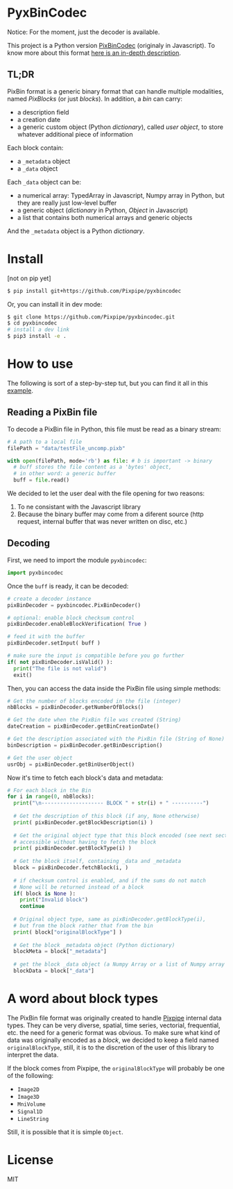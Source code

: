 # PyxBinCodec
Notice: For the moment, just the decoder is available.  

This project is a Python version [PixBinCodec](https://github.com/Pixpipe/pixbincodec) (originaly in Javascript). To know more about this format [here is an in-depth description](https://github.com/Pixpipe/pixbincodec/blob/master/pixbinformat.md).  

## TL;DR
PixBin format is a generic binary format that can handle multiple modalities, named *PixBlocks* (or just *blocks*). In addition, a *bin* can carry:
- a description field
- a creation date
- a generic custom object (Python *dictionary*), called *user object*, to store whatever additional piece of information

Each block contain:
- a `_metadata` object
- a `_data` object

Each `_data` object can be:
- a numerical array: TypedArray in Javascript, Numpy array in Python, but they are really just low-level buffer
- a generic object (*dictionary* in Python, *Object* in Javascript)
- a list that contains both numerical arrays and generic objects

And the `_metadata` object is a Python *dictionary*.

# Install
[not on pip yet]  
```bash
$ pip install git+https://github.com/Pixpipe/pyxbincodec
```

Or, you can install it in dev mode:  
```bash
$ git clone https://github.com/Pixpipe/pyxbincodec.git
$ cd pyxbincodec
# install a dev link
$ pip3 install -e .
```

# How to use
The following is sort of a step-by-step tut, but you can find it all in this [example](example/test.py).

## Reading a PixBin file
To decode a PixBin file in Python, this file must be read as a binary stream:
```python
# A path to a local file
filePath = "data/testFile_uncomp.pixb"

with open(filePath, mode='rb') as file: # b is important -> binary
  # buff stores the file content as a 'bytes' object,
  # in other word: a generic buffer
  buff = file.read()
```
We decided to let the user deal with the file opening for two reasons:
1. To ne consistant with the Javascript library
2. Because the binary buffer may come from a diferent source (http request, internal buffer that was never written on disc, etc.)

## Decoding
First, we need to import the module `pyxbincodec`:
```python
import pyxbincodec
```

Once the `buff` is ready, it can be decoded:
```python
# create a decoder instance
pixBinDecoder = pyxbincodec.PixBinDecoder()

# optional: enable block checksum control
pixBinDecoder.enableBlockVerification( True )

# feed it with the buffer
pixBinDecoder.setInput( buff )

# make sure the input is compatible before you go further
if( not pixBinDecoder.isValid() ):
  print("The file is not valid")
  exit()
```

Then, you can access the data inside the PixBin file using simple methods:

```python
# Get the number of blocks encoded in the file (integer)
nbBlocks = pixBinDecoder.getNumberOfBlocks()

# Get the date when the PixBin file was created (String)
dateCreation = pixBinDecoder.getBinCreationDate()

# Get the description associated with the PixBin file (String of None)
binDescription = pixBinDecoder.getBinDescription()

# Get the user object
usrObj = pixBinDecoder.getBinUserObject()
```

Now it's time to fetch each block's data and metadata:

```python
# For each block in the Bin
for i in range(0, nbBlocks):
  print("\n-------------------- BLOCK " + str(i) + " ----------")
  
  # Get the description of this block (if any, None otherwise)
  print( pixBinDecoder.getBlockDescription(i) )
  
  # Get the original object type that this block encoded (see next section)
  # accessible without having to fetch the block
  print( pixBinDecoder.getBlockType(i) )
  
  # Get the block itself, containing _data and _metadata 
  block = pixBinDecoder.fetchBlock(i, )
  
  # if checksum control is enabled, and if the sums do not match
  # None will be returned instead of a block
  if( block is None ):
    print("Invalid block")
    continue
  
  # Original object type, same as pixBinDecoder.getBlockType(i),
  # but from the block rather that from the bin
  print( block["originalBlockType"] )
  
  # Get the block _metadata object (Python dictionary)
  blockMeta = block["_metadata"]
  
  # get the block _data object (a Numpy Array or a list of Numpy array or a dictionary)
  blockData = block["_data"]
```

# A word about block types
The PixBin file format was originally created to handle [Pixpipe](https://github.com/Pixpipe/pixpipejs) internal data types. They can be very diverse, spatial, time series, vectorial, frequential, etc. the need for a generic format was obvious. To make sure what kind of data was originally encoded as a *block*, we decided to keep a field named `originalBlockType`, still, it is to the discretion of the user of this library to interpret the data.  

If the block comes from Pixpipe, the `originalBlockType` will probably be one of the following:
- `Image2D`
- `Image3D`
- `MniVolume`
- `Signal1D`
- `LineString`

Still, it is possible that it is simple `Object`.

# License
MIT
